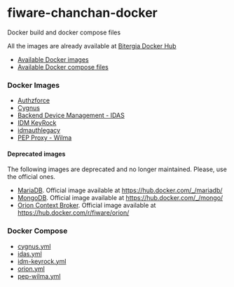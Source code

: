 # fiware-chanchan-docker
Docker build and docker compose files

All the images are already available at [Bitergia Docker Hub](https://registry.hub.docker.com/u/bitergia)

* [Available Docker images](#docker-images)
* [Available Docker compose files](#docker-compose)

### Docker Images

* [Authzforce](https://github.com/Bitergia/fiware-chanchan-docker/tree/master/images/authzforce)
* [Cygnus](https://github.com/Bitergia/fiware-chanchan-docker/tree/master/images/cygnus)
* [Backend Device Management - IDAS](https://github.com/Bitergia/fiware-chanchan-docker/tree/master/images/idas)
* [IDM KeyRock](https://github.com/Bitergia/fiware-chanchan-docker/tree/master/images/idm-keyrock)
* [idmauthlegacy](https://github.com/Bitergia/fiware-chanchan-docker/tree/master/images/idmauthlegacy)
* [PEP Proxy - Wilma](https://github.com/Bitergia/fiware-chanchan-docker/tree/master/images/pep-wilma)

#### Deprecated images
The following images are deprecated and no longer maintained.  Please, use the official ones.
* [MariaDB](https://github.com/Bitergia/fiware-chanchan-docker/tree/master/images/mariadb).  Official image available at https://hub.docker.com/_/mariadb/
* [MongoDB](https://github.com/Bitergia/fiware-chanchan-docker/tree/master/images/mongodb).  Official image available at https://hub.docker.com/_/mongo/
* [Orion Context Broker](https://github.com/Bitergia/fiware-chanchan-docker/tree/master/images/fiware-orion).  Official image available at https://hub.docker.com/r/fiware/orion/

### Docker Compose

* [cygnus.yml](https://raw.githubusercontent.com/Bitergia/fiware-chanchan-docker/master/compose/cygnus.yml)
* [idas.yml](https://raw.githubusercontent.com/Bitergia/fiware-chanchan-docker/master/compose/idas.yml)
* [idm-keyrock.yml](https://raw.githubusercontent.com/Bitergia/fiware-chanchan-docker/master/compose/idm-keyrock.yml)
* [orion.yml](https://raw.githubusercontent.com/Bitergia/fiware-chanchan-docker/master/compose/orion.yml)
* [pep-wilma.yml](https://raw.githubusercontent.com/Bitergia/fiware-chanchan-docker/master/compose/pep-wilma.yml)
